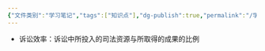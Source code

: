 ```yaml
---
{"文件类别":"学习笔记","tags":["知识点"],"dg-publish":true,"permalink":"/学习笔记/知识点/诉讼效率/","dgPassFrontmatter":true}
---
```


- 诉讼效率：诉讼中所投入的司法资源与所取得的成果的比例